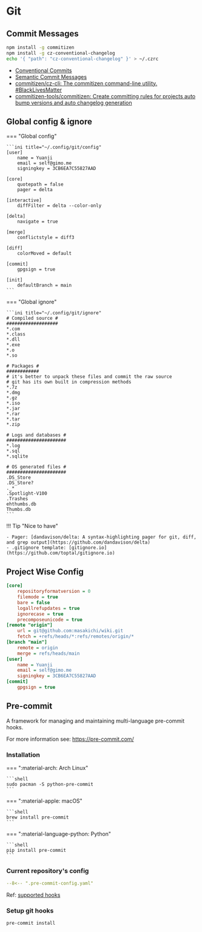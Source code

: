 # Git

## Commit Messages

```bash
npm install -g commitizen
npm install -g cz-conventional-changelog
echo '{ "path": "cz-conventional-changelog" }' > ~/.czrc
```

- [Conventional Commits](https://www.conventionalcommits.org/en/v1.0.0/)
- [Semantic Commit Messages](https://gist.github.com/joshbuchea/6f47e86d2510bce28f8e7f42ae84c716)
- [commitizen/cz-cli: The commitizen command-line utility. #BlackLivesMatter](https://github.com/commitizen/cz-cli#making-your-repo-commitizen-friendly)
- [commitizen-tools/commitizen: Create committing rules for projects auto bump versions and auto changelog generation](https://github.com/commitizen-tools/commitizen)

## Global config & ignore

=== "Global config"

    ```ini title="~/.config/git/config"
    [user]
        name = Yuanji
        email = self@gimo.me
        signingkey = 3CB6EA7C55827AAD

    [core]
        quotepath = false
        pager = delta

    [interactive]
        diffFilter = delta --color-only

    [delta]
        navigate = true

    [merge]
        conflictstyle = diff3

    [diff]
        colorMoved = default

    [commit]
        gpgsign = true

    [init]
        defaultBranch = main
    ```

=== "Global ignore"

    ```ini title="~/.config/git/ignore"
    # Compiled source #
    ###################
    *.com
    *.class
    *.dll
    *.exe
    *.o
    *.so

    # Packages #
    ############
    # it's better to unpack these files and commit the raw source
    # git has its own built in compression methods
    *.7z
    *.dmg
    *.gz
    *.iso
    *.jar
    *.rar
    *.tar
    *.zip

    # Logs and databases #
    ######################
    *.log
    *.sql
    *.sqlite

    # OS generated files #
    ######################
    .DS_Store
    .DS_Store?
    ._*
    .Spotlight-V100
    .Trashes
    ehthumbs.db
    Thumbs.db
    ```

!!! Tip "Nice to have"

    - Pager: [dandavison/delta: A syntax-highlighting pager for git, diff, and grep output](https://github.com/dandavison/delta)
    - .gitignore template: [gitignore.io](https://github.com/toptal/gitignore.io)

## Project Wise Config

```ini title=".git/config"
[core]
	repositoryformatversion = 0
	filemode = true
	bare = false
	logallrefupdates = true
	ignorecase = true
	precomposeunicode = true
[remote "origin"]
	url = git@github.com:masakichi/wiki.git
	fetch = +refs/heads/*:refs/remotes/origin/*
[branch "main"]
	remote = origin
	merge = refs/heads/main
[user]
	name = Yuanji
	email = self@gimo.me
	signingkey = 3CB6EA7C55827AAD
[commit]
	gpgsign = true
```

## Pre-commit

A framework for managing and maintaining multi-language pre-commit hooks.

For more information see: https://pre-commit.com/

### Installation

=== ":material-arch: Arch Linux"

    ```shell
    sudo pacman -S python-pre-commit
    ```

=== ":material-apple: macOS"

    ```shell
    brew install pre-commit
    ```

=== ":material-language-python: Python"

    ```shell
    pip install pre-commit
    ```

### Current repository's config

```yaml title=".pre-commit-config.yaml"
--8<-- ".pre-commit-config.yaml"
```

Ref: [supported hooks](https://pre-commit.com/hooks.html)

### Setup git hooks

```shell
pre-commit install
```
